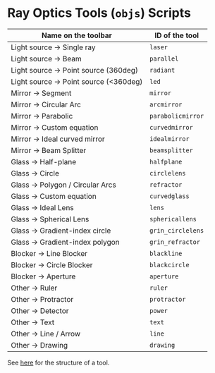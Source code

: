 # Ray Optics Tools (`objs`) Scripts

| Name on the toolbar | ID of the tool |
| --- | --- |
| Light source -> Single ray | `laser` |
| Light source -> Beam | `parallel` |
| Light source -> Point source (360deg) | `radiant` |
| Light source -> Point source (<360deg) | `led` |
| Mirror -> Segment | `mirror` |
| Mirror -> Circular Arc | `arcmirror` |
| Mirror -> Parabolic | `parabolicmirror` |
| Mirror -> Custom equation | `curvedmirror` |
| Mirror -> Ideal curved mirror | `idealmirror` |
| Mirror -> Beam Splitter | `beamsplitter` |
| Glass -> Half-plane | `halfplane` |
| Glass -> Circle | `circlelens` |
| Glass -> Polygon / Circular Arcs | `refractor` |
| Glass -> Custom equation | `curvedglass` |
| Glass -> Ideal Lens | `lens` |
| Glass -> Spherical Lens | `sphericallens` |
| Glass -> Gradient-index circle | `grin_circlelens` |
| Glass -> Gradient-index polygon | `grin_refractor` |
| Blocker -> Line Blocker | `blackline` |
| Blocker -> Circle Blocker | `blackcircle` |
| Blocker -> Aperture | `aperture` |
| Other -> Ruler | `ruler` |
| Other -> Protractor | `protractor` |
| Other -> Detector | `power` |
| Other -> Text | `text` |
| Other -> Line / Arrow | `line` |
| Other -> Drawing | `drawing` |

See [here](https://github.com/ricktu288/ray-optics/wiki/The-structure-of-a-tool-(obj)) for the structure of a tool.
